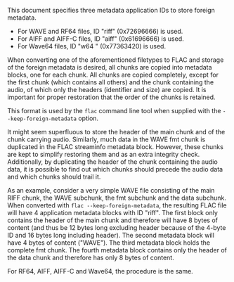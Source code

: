 This document specifies three metadata application IDs to store foreign
metadata.

- For WAVE and RF64 files, ID "riff" (0x72696666) is used.
- For AIFF and AIFF-C files, ID "aiff" (0x61696666) is used.
- For Wave64 files, ID "w64 " (0x77363420) is used.

When converting one of the aforementioned filetypes to FLAC and storage
of the foreign metadata is desired, all chunks are copied into metadata
blocks, one for each chunk. All chunks are copied completely, except for
the first chunk (which contains all others) and the chunk containing the
audio, of which only the headers (identifier and size) are copied. It is
important for proper restoration that the order of the chunks is
retained.

This format is used by the `flac` command line tool when supplied with
the `--keep-foreign-metadata` option.

It might seem superfluous to store the header of the main chunk and of
the chunk carrying audio. Similarly, much data in the WAVE fmt chunk
is duplicated in the FLAC streaminfo metadata block. However, these
chunks are kept to simplify restoring them and as an extra integrity
check. Additionally, by duplicating the header of the chunk containing
the audio data, it is possible to find out which chunks should precede
the audio data and which chunks should trail it.

As an example, consider a very simple WAVE file consisting of the main
RIFF chunk, the WAVE subchunk, the fmt subchunk and the data subchunk.
When converted with `flac --keep-foreign-metadata`, the resulting FLAC
file will have 4 application metadata blocks with ID "riff". The first
block only contains the header of the main chunk and therefore will have
8 bytes of content (and thus be 12 bytes long excluding header because
of the 4-byte ID and 16 bytes long including header). The second
metadata block will have 4 bytes of content ("WAVE"). The third metadata
block holds the complete fmt chunk. The fourth metadata block contains
only the header of the data chunk and therefore has only 8 bytes of
content.

For RF64, AIFF, AIFF-C and Wave64, the procedure is the same.
